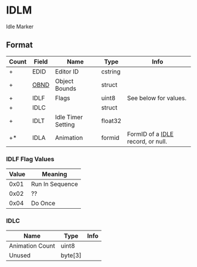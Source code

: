 IDLM
====

Idle Marker

## Format

Count | Field | Name | Type | Info
------|-------|------|------|-----
+ | EDID | Editor ID | cstring |
+ | [OBND](Fields/OBND.md) | Object Bounds | struct |
+ | IDLF | Flags | uint8 | See below for values.
+ | IDLC | | struct | 
+ | IDLT | Idle Timer Setting | float32 |
+* | IDLA | Animation | formid | FormID of a [IDLE](IDLE.md) record, or null.

### IDLF Flag Values

Value | Meaning
------|--------
0x01 | Run In Sequence
0x02 | ??
0x04 | Do Once

### IDLC

Name | Type | Info
-----|------|-----
Animation Count | uint8 |
Unused | byte[3] |
 
